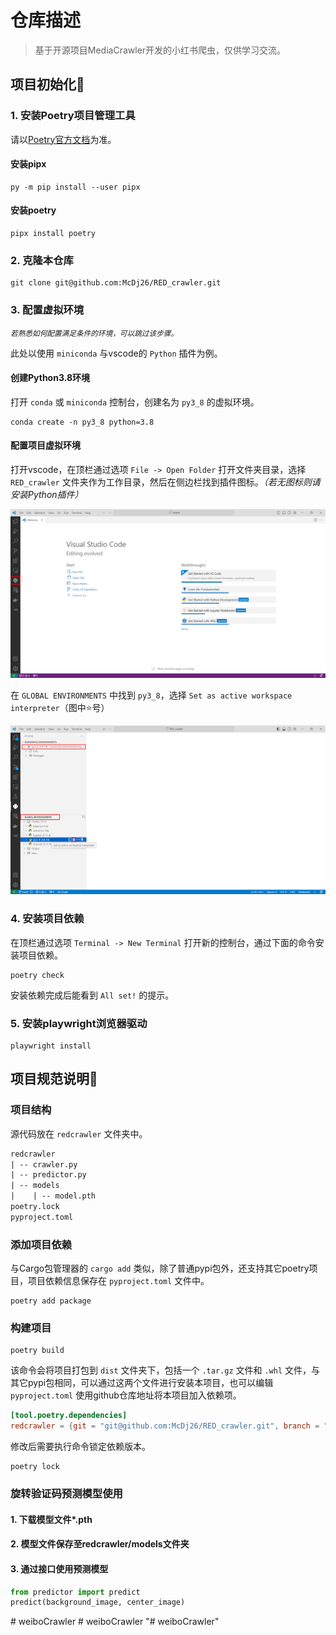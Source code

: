 # 仓库描述

> 基于开源项目MediaCrawler开发的小红书爬虫，仅供学习交流。

## 项目初始化👏

### 1. 安装Poetry项目管理工具

请以[Poetry官方文档](https://python-poetry.org/docs/)为准。

#### 安装pipx

```shell
py -m pip install --user pipx
```

#### 安装poetry

```shell
pipx install poetry
```

### 2. 克隆本仓库

```shell
git clone git@github.com:McDj26/RED_crawler.git
```

### 3. 配置虚拟环境

<small>*若熟悉如何配置满足条件的环境，可以跳过该步骤。*</small>

此处以使用 `miniconda` 与vscode的 `Python` 插件为例。

#### 创建Python3.8环境

打开 `conda` 或 `miniconda` 控制台，创建名为 `py3_8` 的虚拟环境。

```shell
conda create -n py3_8 python=3.8
```

#### 配置项目虚拟环境

打开vscode，在顶栏通过选项 `File -> Open Folder` 打开文件夹目录，选择 `RED_crawler` 文件夹作为工作目录，然后在侧边栏找到插件图标。*（若无图标则请安装Python插件）*

![alt text](<img/1.png>)

在 `GLOBAL ENVIRONMENTS` 中找到 `py3_8`，选择 `Set as active workspace interpreter`（图中⭐号）

![alt text](<img/2.png>)

### 4. 安装项目依赖

在顶栏通过选项 `Terminal -> New Terminal` 打开新的控制台，通过下面的命令安装项目依赖。

```shell
poetry check
```

安装依赖完成后能看到 `All set!` 的提示。

### 5. 安装playwright浏览器驱动

```shell
playwright install
```

## 项目规范说明🙏

### 项目结构

源代码放在 `redcrawler` 文件夹中。

```txt
redcrawler
| -- crawler.py
| -- predictor.py
| -- models
|    | -- model.pth
poetry.lock
pyproject.toml
```

### 添加项目依赖

与Cargo包管理器的 `cargo add` 类似，除了普通pypi包外，还支持其它poetry项目，项目依赖信息保存在 `pyproject.toml` 文件中。

```shell
poetry add package
```

### 构建项目

```shell
poetry build
```

该命令会将项目打包到 `dist` 文件夹下，包括一个 `.tar.gz` 文件和 `.whl` 文件，与其它pypi包相同，可以通过这两个文件进行安装本项目，也可以编辑 `pyproject.toml` 使用github仓库地址将本项目加入依赖项。

```toml
[tool.poetry.dependencies]
redcrawler = {git = "git@github.com:McDj26/RED_crawler.git", branch = "main"}
```

修改后需要执行命令锁定依赖版本。

```shell
poetry lock
```

### 旋转验证码预测模型使用

#### 1. 下载模型文件*.pth

#### 2. 模型文件保存至redcrawler/models文件夹

#### 3. 通过接口使用预测模型

```py
from predictor import predict
predict(background_image, center_image)
```
#   w e i b o C r a w l e r 
 
 #   w e i b o C r a w l e r 
 
 "# weiboCrawler" 
